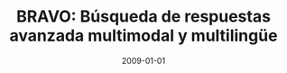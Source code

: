 ---
title: "BRAVO: Búsqueda de respuestas avanzada multimodal y multilingüe"
acropnym: "BRAVO"
code: "TIN2007-67407-C03-01"
collection: "projects"
category: "national"
permalink: "/2009-2008-bravo"
excerpt: ""
date: "2009-01-01"
start-date: "2009-12-31"
end-date: "2008-01-01"
slidesurl: ""
paperurl: ""
bibtexurl: ""
---